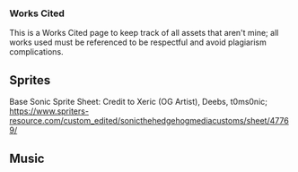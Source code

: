 ###	Works Cited
This is a Works Cited page to keep track of all assets that aren't mine; all works used must be referenced to be respectful and avoid plagiarism complications.

##	Sprites
Base Sonic Sprite Sheet: Credit to Xeric (OG Artist), Deebs, t0ms0nic; https://www.spriters-resource.com/custom_edited/sonicthehedgehogmediacustoms/sheet/47769/

##	Music

##	